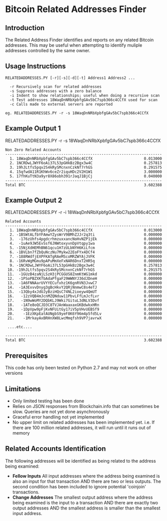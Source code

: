 Bitcoin Related Addresses Finder
================================

Introduction
------------
The Related Address Finder identifies and reports on any related Bitcoin addresses. This may be useful when attempting to identify muliple addresses controlled by the same owner.

Usage Instructions
------------------
```
RELATEDADDRESSES.PY [-r][-s][-d][-t] Address1 Address2 ...

  -r Recursively scan for related addresses
  -s Suppress addresses with a zero balance
  -i Indent to show relationships; useful when doing a recursive scan
  -t Test addresses 18WaqDnNRbXpbfgGAv5bC7spb366c4CCfX used for scan
  -c Calls made to external servers are reported

eg. RELATEDADDRESSES.PY -r -s 18WaqDnNRbXpbfgGAv5bC7spb366c4CCfX
```
Example Output 1
----------------
RELATEDADDRESSES.PY -r -s 18WaqDnNRbXpbfgGAv5bC7spb366c4CCfX
```
Non Zero Related Accounts
----------------------------------------------------------------------
  1. 18WaqDnNRbXpbfgGAv5bC7spb366c4CCfX                       0.013000
  2. 1NCRDwLJWYF6oAi37L53pGHkBz2Bgx3w4C                       0.257813
  3. 19hJLtfs5pqv2S4kRySMcnxnCzkNf7rhGS                       0.291575
  4. 15qfwdA11R1KhWv6ceZr2iquHDc2V2H1W1                       3.000000
  5. 17fhKuTtN3a9yr8X86obh391rJaqJ1BjCj                       0.040000
----------------------------------------------------------------------
Total BTC                                                     3.602388
```
Example Output 2 
----------------
RELATEDADDRESSES.PY -r -i 18WaqDnNRbXpbfgGAv5bC7spb366c4CCfX
```
Related Accounts
----------------------------------------------------------------------
  1. 18WaqDnNRbXpbfgGAv5bC7spb366c4CCfX                       0.013000
  2. -1BSWtALfbYFAmwYZysWrV9BMhZJJr2q3ti                      0.000000
  3.  -176zUhfs4pgdcrhmzuxxancNoHvNZP1jEk                     0.000000
  4.  -1uAe9JW5EvSsf6JNWtoxyvnDpVtqpy1wa                      0.000000
  5. -15NjXdHEMhBN61qcu1H7zULbNYH6KiLfcm                      0.000000
  6. -1BVLbn7fZbQuNczNu7Mykw22EoFYx4DCf4                      0.000000
  7. -188RWdfjEXPFKATgRAeMScoMRZWYAjJVFK                      0.000000
  8. -16RvWgMGmu9pAPuMmXeFxNAR6DnxT2HR5q                      0.000000
  9. -1NCRDwLJWYF6oAi37L53pGHkBz2Bgx3w4C                      0.257813
 10. -19hJLtfs5pqv2S4kRySMcnxnCzkNf7rhGS                      0.291575
 11.  -1GUzB4zaNjLSzH3jPCGGUS8ZnmKtWG1mkd                     0.000000
 12.  -1PSoPBZXKfbAdaPfgaF29WWNYJ36dJDneH                     0.000000
 13.  -1A6FNNAarUVYYECufxhz1K6gnRVN3JvwC7                     0.000000
 14.  -1A3ExvvDnyg3gBcHkvY2QRjNnmwC8s4eTJ                     0.000000
 15.  -13Qby4xJdUJyBziHQsC74NL2ioeyw4QmUT                     0.000000
 16.   -12zVQB4mJcnMZQNduw11PbvLFfLmJcfLvr                    0.000000
 17.   -1N9wWoMY2DQbKLJ9Wki7GituL3dNLV3Dvf                    0.000000
 18.   -1ATe8oQCJD3C8TVJAnWaaxaxGKBdwkxHRn                    0.000000
 19.   -1DpVpw9pFjKvNFUitGy17iV5pVHvUEBSf9                    0.000000
 20.    -1EzXKpEatAUNgbS9yeF8K6Y96m4p5fd5Lv                   0.000000
 21.    -1MrkayAxBRHnXW8LwcMmqfsh9VP7javrwX                   0.000000
 
 ....etc....
 
----------------------------------------------------------------------
Total BTC                                                     3.602388
```

Prerequisites
-------------
This code has only been tested on Python 2.7 and may not work on other versions

Limitations
-----------
* Only limited testing has been done
* Relies on JSON responses from Blockchain.info that can sometimes be slow. Queries are not yet done asynchronously 
* Graceful error handling not yet implemented
* No upper limit on related addresses has been implemented yet. i.e. If there are 100 million related addresses, it will run until it runs out of memory


Related Accounts Identification
-------------------------------
The following addresses will be identified as being related to the address being examined:
* **Fellow Inputs** All input addresses where the address being examined is also an input for that transaction AND there are two or less outputs. The second condition has been included to ignore potential 'coinjoin' transactions.
* **Change Addresses** The smallest output address where the address being examined is the input to a transaction AND there are exactly two output addresses AND the smallest address is smaller than the smallest input address.
 

